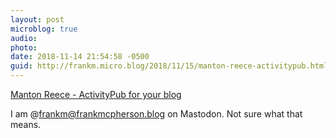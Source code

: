 ```yaml
---
layout: post
microblog: true
audio: 
photo: 
date: 2018-11-14 21:54:58 -0500
guid: http://frankm.micro.blog/2018/11/15/manton-reece-activitypub.html
---
```

[Manton Reece - ActivityPub for your blog](https://www.manton.org/2018/11/14/activitypub-for-your.html)

I am @frankm@frankmcpherson.blog on Mastodon. Not sure what that means. 
